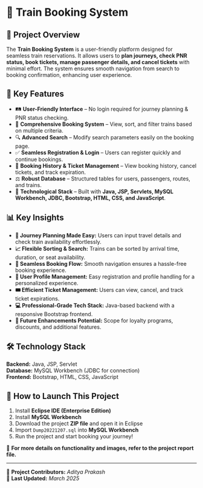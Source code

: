 # 🚆 Train Booking System

## 📌 Project Overview  
The **Train Booking System** is a user-friendly platform designed for seamless train reservations. It allows users to **plan journeys, check PNR status, book tickets, manage passenger details, and cancel tickets** with minimal effort. The system ensures smooth navigation from search to booking confirmation, enhancing user experience.

## 🔑 Key Features  
- 🛤️ **User-Friendly Interface** – No login required for journey planning & PNR status checking.  
- 🚆 **Comprehensive Booking System** – View, sort, and filter trains based on multiple criteria.  
- 🔍 **Advanced Search** – Modify search parameters easily on the booking page.  
- ✅ **Seamless Registration & Login** – Users can register quickly and continue bookings.  
- 📅 **Booking History & Ticket Management** – View booking history, cancel tickets, and track expiration.  
- ⚖️ **Robust Database** – Structured tables for users, passengers, routes, and trains.  
- 📲 **Technological Stack** – Built with **Java, JSP, Servlets, MySQL Workbench, JDBC, Bootstrap, HTML, CSS, and JavaScript**.

## 📊 Key Insights  
- **📌 Journey Planning Made Easy:** Users can input travel details and check train availability effortlessly.  
- **📈 Flexible Sorting & Search:** Trains can be sorted by arrival time, duration, or seat availability.  
- **🔄 Seamless Booking Flow:** Smooth navigation ensures a hassle-free booking experience.  
- **👤 User Profile Management:** Easy registration and profile handling for a personalized experience.  
- **🎟️ Efficient Ticket Management:** Users can view, cancel, and track ticket expirations.  
- **💻 Professional-Grade Tech Stack:** Java-based backend with a responsive Bootstrap frontend.  
- **🚀 Future Enhancements Potential:** Scope for loyalty programs, discounts, and additional features.  

## 🛠️ Technology Stack  
**Backend:** Java, JSP, Servlet  
**Database:** MySQL Workbench (JDBC for connection)  
**Frontend:** Bootstrap, HTML, CSS, JavaScript  

## 🚀 How to Launch This Project  
1. Install **Eclipse IDE (Enterprise Edition)**  
2. Install **MySQL Workbench**  
3. Download the project **ZIP file** and open it in Eclipse  
4. Import `Dump20221207.sql` into **MySQL Workbench**  
5. Run the project and start booking your journey!  

📂 **For more details on functionality and images, refer to the project report file.**  

---

🔗 **Project Contributors:** *Aditya Prakash*  
📅 **Last Updated:** *March 2025*  
